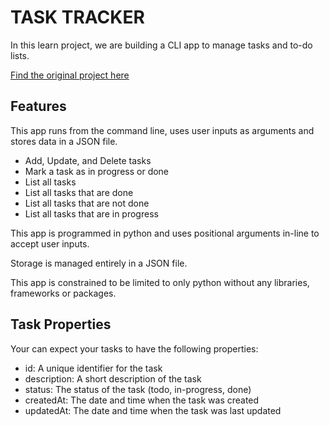# TASK TRACKER

In this learn project, we are building a CLI app to manage tasks and to-do lists.

[Find the original project here](https://roadmap.sh/projects/task-tracker)

## Features

This app runs from the command line, uses user inputs as arguments and stores data in a JSON file.

- Add, Update, and Delete tasks
- Mark a task as in progress or done
- List all tasks
- List all tasks that are done
- List all tasks that are not done
- List all tasks that are in progress

This app is programmed in python and uses positional arguments in-line to accept user inputs.

Storage is managed entirely in a JSON file.

This app is constrained to be limited to only python without any libraries, frameworks or packages.

## Task Properties

Your can expect your tasks to have the following properties:

- id: A unique identifier for the task
- description: A short description of the task
- status: The status of the task (todo, in-progress, done)
- createdAt: The date and time when the task was created
- updatedAt: The date and time when the task was last updated
